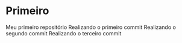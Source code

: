 # Primeiro
 Meu primeiro repositório
 Realizando o primeiro commit
 Realizando o segundo commit
 Realizando o terceiro commit
